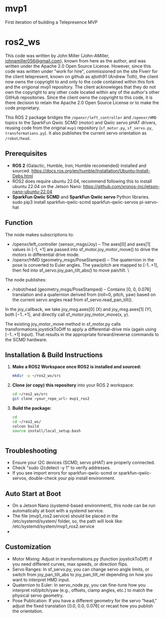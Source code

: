 # mvp1
First iteration of building a Telepresence MVP

# ros2_ws
This code was written by John Miller (John-AMiller, johnamiller056@gmail.com), known from here as the author, and was written under the Apache 2.0 Open Source License. However, since this code was written under "work for hire", commissioned on the site Fiverr for the client telepresent, known on github as ajtoth91 (Andrew Toth), the client now owns the copyright to and only to the code contained within this fork and the origional mvp1 repository. The client acknowleges that they do not own the copyright to any other code located within any of the author's other GitHub repositories. Since the client owns the copyright to this code, it is there decision to retain the Apache 2.0 Open Source License or to make the code proprietary.

This ROS 2 package bridges the `/openxr/left_controller` and `/openxr/HMD` topics to the SparkFun Qwiic SCMD (motor) and Qwiic servo pHAT drivers, reusing code from the original `mvp1` repository (`sf_motor.py`, `sf_servo.py`, `transformations.py`). It also publishes the current servo orientation as `/robot/head`.

## Prerequisites

- **ROS 2** (Galactic, Humble, Iron; Humble recomended) installed and sourced. https://docs.ros.org/en/humble/Installation/Ubuntu-Install-Debs.html
- ROS2 does require ubuntu 22.04, recommend following this to install ubuntu 22.04 on the Jetson Nano: https://github.com/xronos-inc/jetson-nano-ubuntu-22.04
- **SparkFun Qwiic SCMD** and **SparkFun Qwiic servo** Python libraries.
  sudo pip3 install sparkfun-qwiic-scmd sparkfun-qwiic-servos pi-servo-hat

## Function
  The node makes subscriptions to:
   - /openxr/left_controller (sensor_msgs/Joy) – The axes[0] and axes[1] values in [-1, +1] are passed into sf_motor.joy_motor_move() to drive the motors in differential drive mode.
   - /openxr/HMD (geometry_msgs/PoseStamped) – The quaternion in the pose is converted to Euler angles. The yaw/pitch are mapped to [-1..+1], then fed into sf_servo.joy_pan_tilt_abs() to move pan/tilt. \

  The node publishes:
   - /robot/head (geometry_msgs/PoseStamped) – Contains [0, 0, 0.076] translation and a quaternion derived from (roll=0, pitch, yaw) based on the current servo angles read from sf_servo.read_pan_tilt().

  In the joy_callback, we take joy_msg.axes[0] (X) and joy_msg.axes[1] (Y), both [−1..+1], and directly call sf_motor.joy_motor_move(x, y).
  
  The existing joy_motor_move method in sf_motor.py calls transformations.joystickToDiff to apply a differential-drive mix (again using [−1..+1] input). That results in the appropriate forward/reverse commands to   the SCMD hardware.
  
## Installation & Build Instructions

  1. **Make a ROS2 Workspace once ROS2 is installed and sourced:**
      ```bash
      mkdir -p ~/ros2_ws/src

  2. **Clone (or copy) this repository** into your ROS 2 workspace:
     ```bash
     cd ~/ros2_ws/src
     git clone <your_repo_url> mvp1_ros2
     
  3. **Build the package:**
     ```bash
     cd
     cd ~/ros2_ws/
     colcon build
     source install/local_setup.bash
   
## Troubleshooting
   - Ensure your I2C devices (SCMD, servo pHAT) are properly connected.
   - Check "sudo i2cdetect -y 1" to verify addresses.
   - If you see import errors for sparkfun-qwiic-scmd or sparkfun-qwiic-servos, double-check your pip install environment.

## Auto Start at Boot
   - On a Jetson Nano (systemd-based environment), this node can be run automatically at boot with a systemd service.
   - The file (mvp1_ros2.service) should be placed in the /etc/systemd/system/ folder, so, the path will look like: /etc/systemd/system/mvp1_ros2.service
   - 

## Customization
   - Motor Mixing: Adjust in transformations.py (function joystickToDiff) if you need different curves, max speeds, or direction flips.
   - Servo Ranges: In sf_servo.py, you can change servo angle limits, or switch from joy_pan_tilt_abs to joy_pan_tilt_rel depending on how you want to interpret HMD input.
   - Quaternion to Euler: In servo_node.py, you can fine-tune how you interpret roll/pitch/yaw (e.g., offsets, clamp angles, etc.) to match the physical servo geometry.
   - Pose Publication: If you have a different geometry for the servo “head,” adjust the fixed translation [0.0, 0.0, 0.076] or recast how you publish the orientation.
